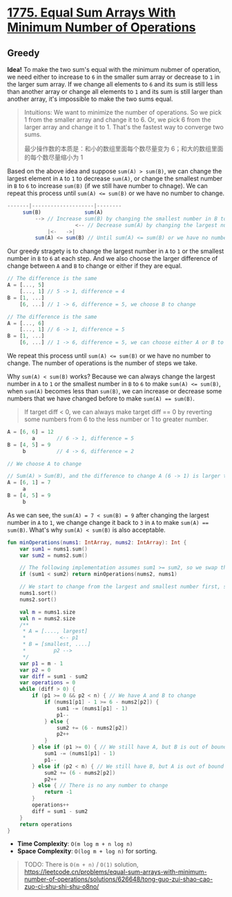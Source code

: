 # [1775. Equal Sum Arrays With Minimum Number of Operations](https://leetcode.com/problems/equal-sum-arrays-with-minimum-number-of-operations/description/)

## Greedy
**Idea!** To make the two sum's equal with the minimum nubmer of operation, we need either to increase to `6` in the smaller sum array or decrease to `1` in the larger sum array. If we change all elements to `6` and its sum is still less than another array or change all elements to `1` and its sum is still larger than another array, it's impossible to make the two sums equal.

> Intuitions: We want to minimize the number of operations. So we pick 1 from the smaller array and change it to 6. Or, we pick 6 from the larger array and change it to 1. That's the fastest way to converge two sums.
>
> 最少操作数的本质是：和小的数组里面每个数尽量变为 6；和大的数组里面的每个数尽量缩小为 1

Based on the above idea and suppose `sum(A) > sum(B)`, we can change the largest element in `A` to `1` to decrease `sum(A)`, or change the smallest number in `B` to `6` to increase `sum(B)` (if we still have number to chnage). We can repeat this process until `sum(A) <= sum(B)` or we have no number to change.

```js
-------|--------------------|--------
     sum(B)              sum(A)
         --> // Increase sum(B) by changing the smallest number in B to 6
                      <-- // Decrease sum(A) by changing the largest number in A to 1
             |<-   ->|
         sum(A) <= sum(B) // Until sum(A) <= sum(B) or we have no number to change
```

Our greedy stragety is to change the largest number in `A` to `1` or the smallest number in `B` to `6` at each step. And we also choose the larger difference of change between `A` and `B` to change or either if they are equal.

```js
// The difference is the same
A = [..., 5]
    [..., 1] // 5 -> 1, difference = 4
B = [1, ...]
    [6, ...] // 1 -> 6, difference = 5, we choose B to change

// The difference is the same
A = [..., 6]
    [..., 1] // 6 -> 1, difference = 5
B = [1, ...]
    [6, ...] // 1 -> 6, difference = 5, we can choose either A or B to change
```

We repeat this process until `sum(A) <= sum(B)` or we have no number to change. The number of operations is the number of steps we take.

Why `sum(A) < sum(B)` works? Because we can always change the largest number in `A` to `1` or the smallest number in `B` to `6` to make `sum(A) <= sum(B)`, when `sum(A)` becomes less than `sum(B)`, we can increase or decrease some numbers that we have changed before to make `sum(A) == sum(B)`. 

> If target diff < 0, we can always make target diff == 0 by reverting some numbers from 6 to the less number or 1 to greater number.


```js
A = [6, 6] = 12
        a       // 6 -> 1, difference = 5
B = [4, 5] = 9
     b          // 4 -> 6, difference = 2

// We choose A to change

// Sum(A) > Sum(B), and the difference to change A (6 -> 1) is larger than B, we choose A to change
A = [6, 1] = 7
     a
B = [4, 5] = 9
     b
```

As we can see, the `sum(A) = 7 < sum(B) = 9` after changing the largest number in `A` to `1`, we change change it back to `3` in `A` to make `sum(A) == sum(B)`. What's why `sum(A) < sum(B)` is also acceptable.

```kotlin
fun minOperations(nums1: IntArray, nums2: IntArray): Int {
    var sum1 = nums1.sum()
    var sum2 = nums2.sum()

    // The following implementation assumes sum1 >= sum2, so we swap them if sum1 < sum2
    if (sum1 < sum2) return minOperations(nums2, nums1)

    // We start to change from the largest and smallest number first, so we sort the array first
    nums1.sort()
    nums2.sort()

    val m = nums1.size
    val n = nums2.size
    /**
     * A = [...., largest]
     *           <-- p1
     * B = [smallest, ....]
     *         p2 -->
     */
    var p1 = m - 1
    var p2 = 0
    var diff = sum1 - sum2
    var operations = 0
    while (diff > 0) {
        if (p1 >= 0 && p2 < n) { // We have A and B to change
            if (nums1[p1] - 1 >= 6 - nums2[p2]) {
                sum1 -= (nums1[p1] - 1)
                p1--
            } else {
                sum2 += (6 - nums2[p2])
                p2++
            }
        } else if (p1 >= 0) { // We still have A, but B is out of bound
            sum1 -= (nums1[p1] - 1)
            p1--
        } else if (p2 < n) { // We still have B, but A is out of bound
            sum2 += (6 - nums2[p2])
            p2++
        } else { // There is no any number to change
            return -1
        }
        operations++
        diff = sum1 - sum2
    }
    return operations
}
```

* **Time Complexity**: `O(m log m + n log n)`
* **Space Complexity**: `O(log m + log n)` for sorting.

> TODO: There is `O(m + n)` / `O(1)` solution, https://leetcode.cn/problems/equal-sum-arrays-with-minimum-number-of-operations/solutions/626648/tong-guo-zui-shao-cao-zuo-ci-shu-shi-shu-o8no/